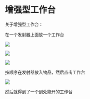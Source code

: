 # 增强型工作台

关于增强型工作台：

在一个发射器上面放一个工作台

![](https://static.dingtalk.com/media/lQLPJxh955oCPqTNAqjNAjWwTIPRdaYdYasFNrMt3k9VAQ\_565\_680.png)

![](https://static.dingtalk.com/media/lQLPJxzBTF-9PqQ4zQHvsCgT8y\_Rk\_b-BTazLd5PVQA\_495\_56.png)

![](https://static.dingtalk.com/media/lQLPJxxmWU9C\_qTMqs0Bb7CkQeaF-6ou\_wU2sy3eT1UD\_367\_170.png)

按顺序在发射器放入物品，然后点击工作台

![](https://static.dingtalk.com/media/lQLPJxPWd3VaXqTMq80BGLBIxuEp2G416AU2sy3eT1UC\_280\_171.png)

然后就得到了一个到处能开的工作台
